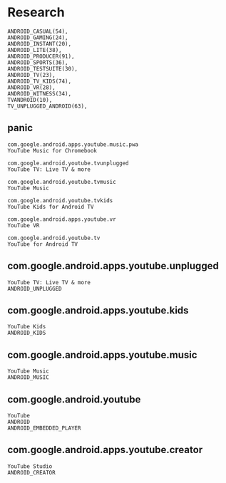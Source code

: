 # Research

~~~
ANDROID_CASUAL(54),
ANDROID_GAMING(24),
ANDROID_INSTANT(20),
ANDROID_LITE(38),
ANDROID_PRODUCER(91),
ANDROID_SPORTS(36),
ANDROID_TESTSUITE(30),
ANDROID_TV(23),
ANDROID_TV_KIDS(74),
ANDROID_VR(28),
ANDROID_WITNESS(34),
TVANDROID(10),
TV_UNPLUGGED_ANDROID(63),
~~~

## panic

~~~
com.google.android.apps.youtube.music.pwa
YouTube Music for Chromebook

com.google.android.youtube.tvunplugged
YouTube TV: Live TV & more

com.google.android.youtube.tvmusic
YouTube Music

com.google.android.youtube.tvkids
YouTube Kids for Android TV

com.google.android.apps.youtube.vr
YouTube VR

com.google.android.youtube.tv
YouTube for Android TV
~~~

## com.google.android.apps.youtube.unplugged

~~~
YouTube TV: Live TV & more
ANDROID_UNPLUGGED
~~~

## com.google.android.apps.youtube.kids

~~~
YouTube Kids
ANDROID_KIDS
~~~

## com.google.android.apps.youtube.music

~~~
YouTube Music
ANDROID_MUSIC
~~~

## com.google.android.youtube

~~~
YouTube
ANDROID
ANDROID_EMBEDDED_PLAYER
~~~

## com.google.android.apps.youtube.creator

~~~
YouTube Studio
ANDROID_CREATOR
~~~
